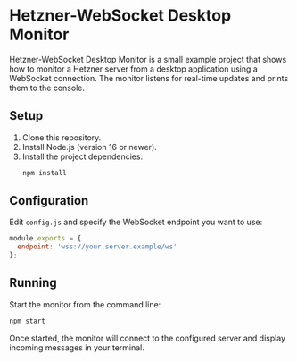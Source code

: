 # Hetzner-WebSocket Desktop Monitor

Hetzner-WebSocket Desktop Monitor is a small example project that shows how to
monitor a Hetzner server from a desktop application using a WebSocket
connection. The monitor listens for real-time updates and prints them to the
console.

## Setup

1. Clone this repository.
2. Install Node.js (version 16 or newer).
3. Install the project dependencies:
   ```bash
   npm install
   ```

## Configuration

Edit `config.js` and specify the WebSocket endpoint you want to use:

```javascript
module.exports = {
  endpoint: 'wss://your.server.example/ws'
};
```

## Running

Start the monitor from the command line:

```bash
npm start
```

Once started, the monitor will connect to the configured server and display
incoming messages in your terminal.
